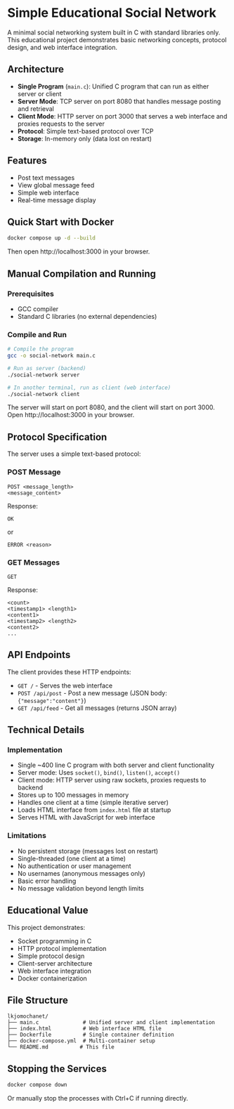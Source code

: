 # Simple Educational Social Network

A minimal social networking system built in C with standard libraries only. This educational project demonstrates basic networking concepts, protocol design, and web interface integration.

## Architecture

- **Single Program** (`main.c`): Unified C program that can run as either server or client
- **Server Mode**: TCP server on port 8080 that handles message posting and retrieval
- **Client Mode**: HTTP server on port 3000 that serves a web interface and proxies requests to the server
- **Protocol**: Simple text-based protocol over TCP
- **Storage**: In-memory only (data lost on restart)

## Features

- Post text messages
- View global message feed
- Simple web interface
- Real-time message display

## Quick Start with Docker

```bash
docker compose up -d --build
```

Then open http://localhost:3000 in your browser.

## Manual Compilation and Running

### Prerequisites

- GCC compiler
- Standard C libraries (no external dependencies)

### Compile and Run

```bash
# Compile the program
gcc -o social-network main.c

# Run as server (backend)
./social-network server

# In another terminal, run as client (web interface)
./social-network client
```

The server will start on port 8080, and the client will start on port 3000. Open http://localhost:3000 in your browser.

## Protocol Specification

The server uses a simple text-based protocol:

### POST Message
```
POST <message_length>
<message_content>
```

Response:
```
OK
```
or
```
ERROR <reason>
```

### GET Messages
```
GET
```

Response:
```
<count>
<timestamp1> <length1>
<content1>
<timestamp2> <length2>
<content2>
...
```

## API Endpoints

The client provides these HTTP endpoints:

- `GET /` - Serves the web interface
- `POST /api/post` - Post a new message (JSON body: `{"message":"content"}`)
- `GET /api/feed` - Get all messages (returns JSON array)

## Technical Details

### Implementation
- Single ~400 line C program with both server and client functionality
- Server mode: Uses `socket()`, `bind()`, `listen()`, `accept()`
- Client mode: HTTP server using raw sockets, proxies requests to backend
- Stores up to 100 messages in memory
- Handles one client at a time (simple iterative server)
- Loads HTML interface from `index.html` file at startup
- Serves HTML with JavaScript for web interface

### Limitations
- No persistent storage (messages lost on restart)
- Single-threaded (one client at a time)
- No authentication or user management
- No usernames (anonymous messages only)
- Basic error handling
- No message validation beyond length limits

## Educational Value

This project demonstrates:
- Socket programming in C
- HTTP protocol implementation
- Simple protocol design
- Client-server architecture
- Web interface integration
- Docker containerization

## File Structure

```
lkjomochanet/
├── main.c              # Unified server and client implementation
├── index.html          # Web interface HTML file
├── Dockerfile          # Single container definition
├── docker-compose.yml  # Multi-container setup
└── README.md          # This file
```

## Stopping the Services

```bash
docker compose down
```

Or manually stop the processes with Ctrl+C if running directly.
